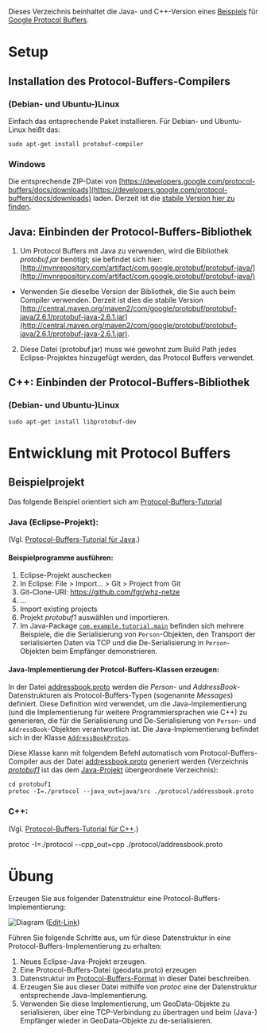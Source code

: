 Dieses Verzeichnis beinhaltet die Java- und C++-Version eines [Beispiels](https://developers.google.com/protocol-buffers/docs/javatutorial) für [Google Protocol Buffers](https://developers.google.com/protocol-buffers).

# Setup

## Installation des Protocol-Buffers-Compilers

### (Debian- und Ubuntu-)Linux

Einfach das entsprechende Paket installieren. Für Debian- und Ubuntu-Linux heißt das:

```
sudo apt-get install protobuf-compiler
```

### Windows

Die entsprechende ZIP-Datei von [https://developers.google.com/protocol-buffers/docs/downloads](https://developers.google.com/protocol-buffers/docs/downloads) laden. Derzeit ist die [stabile Version hier zu finden](https://github.com/google/protobuf/releases/download/v2.6.1/protoc-2.6.1-win32.zip).

## Java: Einbinden der Protocol-Buffers-Bibliothek

1. Um Protocol Buffers mit Java zu verwenden, wird die Bibliothek *protobuf.jar* benötigt; sie befindet sich hier: [http://mvnrepository.com/artifact/com.google.protobuf/protobuf-java/](http://mvnrepository.com/artifact/com.google.protobuf/protobuf-java/)
  * Verwenden Sie dieselbe Version der Bibliothek, die Sie auch beim Compiler verwenden. Derzeit ist dies die stabile Version [http://central.maven.org/maven2/com/google/protobuf/protobuf-java/2.6.1/protobuf-java-2.6.1.jar](http://central.maven.org/maven2/com/google/protobuf/protobuf-java/2.6.1/protobuf-java-2.6.1.jar).
2. Diese Datei (protobuf.jar) muss wie gewohnt zum Build Path jedes Eclipse-Projektes hinzugefügt werden, das Protocol Buffers verwendet.

## C++: Einbinden der Protocol-Buffers-Bibliothek

### (Debian- und Ubuntu-)Linux

```
sudo apt-get install libprotobuf-dev
```

# Entwicklung mit Protocol Buffers

## Beispielprojekt

Das folgende Beispiel orientiert sich am [Protocol-Buffers-Tutorial](https://developers.google.com/protocol-buffers/docs/tutorials)

### Java (Eclipse-Projekt):

(Vgl. [Protocol-Buffers-Tutorial für Java](https://developers.google.com/protocol-buffers/docs/javatutorial).)

#### Beispielprogramme ausführen:

1. Eclipse-Projekt auschecken
 1. In Eclipse: File > Import... > Git > Project from Git
 2. Git-Clone-URI: https://github.com/fgr/whz-netze
 3. ...
 4. Import existing projects
  1. Projekt *protobuf1* auswählen und importieren.
2. Im Java-Package [`com.example.tutorial.main`](java/protobuf1/src/com/example/tutorial/main) befinden sich mehrere Beispiele, die die Serialisierung von `Person`-Objekten, den Transport der serialisierten Daten via TCP und die De-Serialisierung in `Person`-Objekten beim Empfänger demonstrieren.

#### Java-Implementierung der Protcol-Buffers-Klassen erzeugen:

In der Datei [addressbook.proto](protocol/addressbook.proto) werden die *Person*- und *AddressBook*-Datenstrukturen als Protocol-Buffers-Typen (sogenannte *Messages*) definiert. Diese Definition wird verwendet, um die Java-Implementierung (und die Implementierung für weitere Programmiersprachen wie C++) zu generieren, die für die Serialisierung und De-Serialisierung von  `Person`- und `AddressBook`-Objekten verantwortlich ist. Die Java-Implementierung befindet sich in der Klasse [`AddressBookProtos`](java/protobuf1/src/com/example/tutorial/AddressBookProtos.java).

Diese Klasse kann mit folgendem Befehl automatisch vom Protocol-Buffers-Compiler aus der Datei [addressbook.proto](protocol/addressbook.proto) generiert werden (Verzeichnis [*protobuf1*](/) ist das dem [Java-Projekt](java/protobuf1) übergeordnete Verzeichnis):
```
cd protobuf1
protoc -I=./protocol --java_out=java/src ./protocol/addressbook.proto
```
 
### C++:

(Vgl. [Protocol-Buffers-Tutorial für C++](https://developers.google.com/protocol-buffers/docs/cpptutorial).)

protoc -I=./protocol --cpp_out=cpp ./protocol/addressbook.proto

# Übung

Erzeugen Sie aus folgender Datenstruktur eine Protocol-Buffers-Implementierung:

![Diagram](http://yuml.me/fcaf7b77) ([Edit-Link](http://yuml.me/edit/fcaf7b77))

Führen Sie folgende Schritte aus, um für diese Datenstruktur in eine Protocol-Buffers-Implementierung zu erhalten:

1. Neues Eclipse-Java-Projekt erzeugen.
2. Eine Protocol-Buffers-Datei (geodata.proto) erzeugen
  1. Datenstruktur im [Protocol-Buffers-Format](https://developers.google.com/protocol-buffers/docs/proto) in dieser Datei beschreiben.
3. Erzeugen Sie aus dieser Datei mithilfe von *protoc* eine der Datenstruktur entsprechende Java-Implementierung.
4. Verwenden Sie diese Implementierung, um GeoData-Objekte zu serialisieren, über eine TCP-Verbindung zu übertragen und beim (Java-) Empfänger wieder in GeoData-Objekte zu de-serialisieren.

